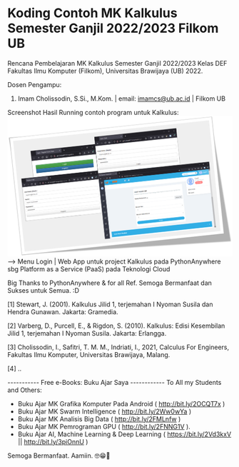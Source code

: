 # Koding Contoh MK Kalkulus Semester Ganjil 2022/2023 Filkom UB
Rencana Pembelajaran MK Kalkulus Semester Ganjil 2022/2023 Kelas DEF
Fakultas Ilmu Komputer (Filkom), Universitas Brawijaya (UB) 2022.

Dosen Pengampu: 
1. Imam Cholissodin, S.Si., M.Kom. | email: imamcs@ub.ac.id | Filkom UB

Screenshot Hasil Running contoh program untuk Kalkulus:
![Ngrok x Flask on Google Colab - Login & Register - BigDataApps Rev2.1](https://github.com/imamcs19/FGA-Big-Data-Using-Python-Filkom-x-Mipa-UB-2021/blob/main/Ngrok%20x%20Flask%20on%20Google%20Colab%20-%20Login%20%26%20Register%20-%20BigDataApps%20Rev2.1.png)
--> Menu Login | Web App untuk project Kalkulus pada PythonAnywhere sbg Platform as a Service (PaaS) pada Teknologi Cloud


Big Thanks to PythonAnywhere & for all Ref. Semoga Bermanfaat dan Sukses untuk Semua. :D

[1]	Stewart, J. (2001). Kalkulus Jilid 1, terjemahan I Nyoman Susila dan Hendra Gunawan. Jakarta: Gramedia.

[2] Varberg, D., Purcell, E., & Rigdon, S. (2010). Kalkulus: Edisi Kesembilan Jilid 1, terjemahan I Nyoman Susila. Jakarta: Erlangga.

[3] Cholissodin, I., Safitri, T. M. M., Indriati, I., 2021, Calculus For Engineers, Fakultas Ilmu Komputer, Universitas Brawijaya, Malang.

[4]	..

----------- Free e-Books: Buku Ajar Saya ------------
 To All my Students and Others:
+ Buku Ajar MK Grafika Komputer Pada Android ( http://bit.ly/2OCQT7x​ )
+ Buku Ajar MK Swarm Intelligence ( http://bit.ly/2Ww0wYa​ )
+ Buku Ajar MK Analisis Big Data ( http://bit.ly/2FMLnfw​ ) 
+ Buku Ajar MK Pemrograman GPU ( http://bit.ly/2FNNG1V​ ).
+ Buku Ajar AI, Machine Learning & Deep Learning ( https://bit.ly/2Vd3kxV || http://bit.ly/3piOnnU )

Semoga Bermanfaat. Aamiin. 🤓😁🤲
